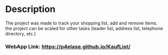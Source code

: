 # Description

The project was made to track your shopping list, add and remove items. the project can be scaled for other tasks (leader list, address list, telephone directory, etc.)

### WebApp Link: https://p4elase.github.io/KaufList/

